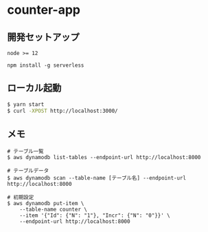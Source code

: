 # counter-app

## 開発セットアップ

`node >= 12`

```
npm install -g serverless
```

## ローカル起動

```sh
$ yarn start
$ curl -XPOST http://localhost:3000/
```

## メモ

```
# テーブル一覧
$ aws dynamodb list-tables --endpoint-url http://localhost:8000
```

```
# テーブルデータ
$ aws dynamodb scan --table-name [テーブル名] --endpoint-url http://localhost:8000
```

```
# 初期設定
$ aws dynamodb put-item \
    --table-name counter \
    --item '{"Id": {"N": "1"}, "Incr": {"N": "0"}}' \
    --endpoint-url http://localhost:8000
```